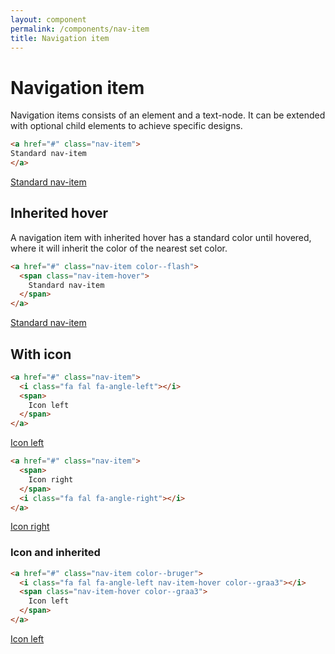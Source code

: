 ```yaml
---
layout: component
permalink: /components/nav-item
title: Navigation item
---
```


# Navigation item

Navigation items consists of an element and a text-node. It can be extended with optional child elements to achieve
specific designs.

```html
<a href="#" class="nav-item">
Standard nav-item
</a>
```

<a href="#" class="nav-item">
Standard nav-item
</a>

## Inherited hover

A navigation item with inherited hover has a standard color until hovered, where it will inherit the color of the
nearest set color.

```html
<a href="#" class="nav-item color--flash">
  <span class="nav-item-hover">
    Standard nav-item
  </span>
</a>
```

<a href="#" class="nav-item color--flash">
  <span class="nav-item-hover">
    Standard nav-item
  </span>
</a>

## With icon

```html
<a href="#" class="nav-item">
  <i class="fa fal fa-angle-left"></i>
  <span>
    Icon left
  </span>
</a>
```

<a href="#" class="nav-item">
  <i class="fa fal fa-angle-left"></i>
  <span>
    Icon left
  </span>
</a>

```html
<a href="#" class="nav-item">
  <span>
    Icon right
  </span>
  <i class="fa fal fa-angle-right"></i>
</a>
```

<a href="#" class="nav-item">
  <span>
    Icon right
  </span>
  <i class="fa fal fa-angle-right"></i>
</a>

### Icon and inherited

```html
<a href="#" class="nav-item color--bruger">
  <i class="fa fal fa-angle-left nav-item-hover color--graa3"></i>
  <span class="nav-item-hover color--graa3">
    Icon left
  </span>
</a>
```

<a href="#" class="nav-item color--bruger">
  <i class="fa fal fa-angle-left nav-item-hover color--graa3"></i>
  <span class="nav-item-hover color--graa3">
    Icon left
  </span>
</a>
